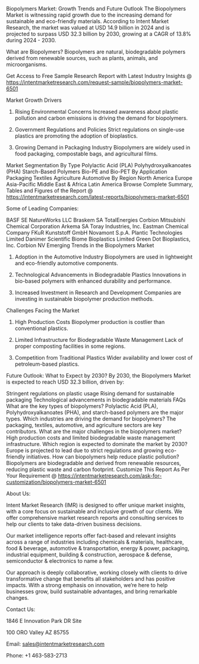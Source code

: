 Biopolymers Market: Growth Trends and Future Outlook
The Biopolymers Market is witnessing rapid growth due to the increasing demand for sustainable and eco-friendly materials. According to Intent Market Research, the market was valued at USD 14.9 billion in 2024 and is projected to surpass USD 32.3 billion by 2030, growing at a CAGR of 13.8% during 2024 - 2030.

What are Biopolymers?
Biopolymers are natural, biodegradable polymers derived from renewable sources, such as plants, animals, and microorganisms.

Get Access to Free Sample Research Report with Latest Industry Insights @  https://intentmarketresearch.com/request-sample/biopolymers-market-6501

Market Growth Drivers
1. Rising Environmental Concerns
Increased awareness about plastic pollution and carbon emissions is driving the demand for biopolymers.

2. Government Regulations and Policies
Strict regulations on single-use plastics are promoting the adoption of bioplastics.

3. Growing Demand in Packaging Industry
Biopolymers are widely used in food packaging, compostable bags, and agricultural films.

Market Segmentation
By Type
Polylactic Acid (PLA)
Polyhydroxyalkanoates (PHA)
Starch-Based Polymers
Bio-PE and Bio-PET
By Application
Packaging
Textiles
Agriculture
Automotive
By Region
North America
Europe
Asia-Pacific
Middle East & Africa
Latin America
Browse Complete Summary, Tables and Figures of the Report @ https://intentmarketresearch.com/latest-reports/biopolymers-market-6501

Some of Leading Companies:

BASF SE
NatureWorks LLC
Braskem SA
TotalEnergies Corbion
Mitsubishi Chemical Corporation
Arkema SA
Toray Industries, Inc.
Eastman Chemical Company
FKuR Kunststoff GmbH
Novamont S.p.A.
Plantic Technologies Limited
Danimer Scientific
Biome Bioplastics Limited
Green Dot Bioplastics, Inc.
Corbion NV
Emerging Trends in the Biopolymers Market
1. Adoption in the Automotive Industry
Biopolymers are used in lightweight and eco-friendly automotive components.

2. Technological Advancements in Biodegradable Plastics
Innovations in bio-based polymers with enhanced durability and performance.

3. Increased Investment in Research and Development
Companies are investing in sustainable biopolymer production methods.

Challenges Facing the Market
1. High Production Costs
Biopolymer production is costlier than conventional plastics.

2. Limited Infrastructure for Biodegradable Waste Management
Lack of proper composting facilities in some regions.

3. Competition from Traditional Plastics
Wider availability and lower cost of petroleum-based plastics.

Future Outlook: What to Expect by 2030?
By 2030, the Biopolymers Market is expected to reach USD 32.3 billion, driven by:

Stringent regulations on plastic usage
Rising demand for sustainable packaging
Technological advancements in biodegradable materials
FAQs
What are the key types of biopolymers?
Polylactic Acid (PLA), Polyhydroxyalkanoates (PHA), and starch-based polymers are the major types.
Which industries are driving the demand for biopolymers?
The packaging, textiles, automotive, and agriculture sectors are key contributors.
What are the major challenges in the biopolymers market?
High production costs and limited biodegradable waste management infrastructure.
Which region is expected to dominate the market by 2030?
Europe is projected to lead due to strict regulations and growing eco-friendly initiatives.
How can biopolymers help reduce plastic pollution?
Biopolymers are biodegradable and derived from renewable resources, reducing plastic waste and carbon footprint.
Customize This Report As Per Your Requirement @  https://intentmarketresearch.com/ask-for-customization/biopolymers-market-6501

About Us:

Intent Market Research (IMR) is designed to offer unique market insights, with a core focus on sustainable and inclusive growth of our clients. We offer comprehensive market research reports and consulting services to help our clients to take data-driven business decisions.

Our market intelligence reports offer fact-based and relevant insights across a range of industries including chemicals & materials, healthcare, food & beverage, automotive & transportation, energy & power, packaging, industrial equipment, building & construction, aerospace & defense, semiconductor & electronics to name a few.

Our approach is deeply collaborative, working closely with clients to drive transformative change that benefits all stakeholders and has positive impacts. With a strong emphasis on innovation, we’re here to help businesses grow, build sustainable advantages, and bring remarkable changes.

Contact Us:

1846 E Innovation Park DR Site

100 ORO Valley AZ 85755

Email: sales@intentmarketresearch.com

Phone: +1 463-583-2713

 
